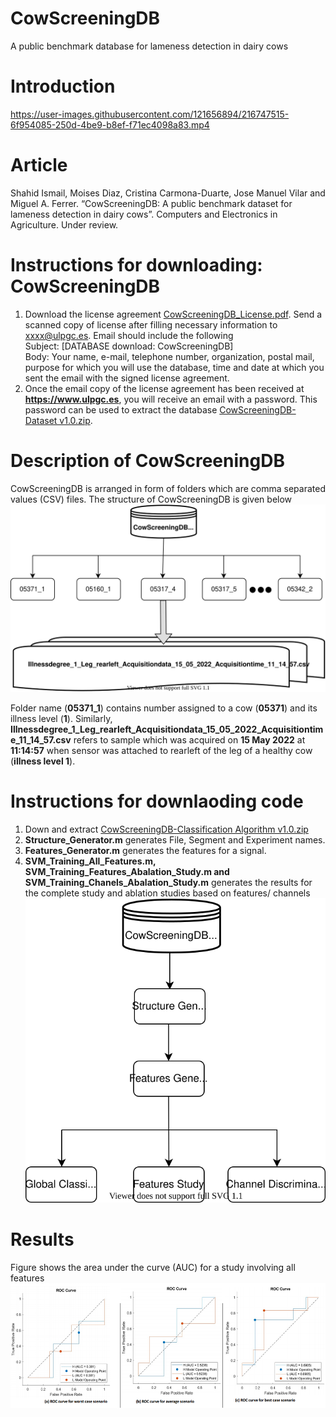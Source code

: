 # CowScreeningDB
A public benchmark database for lameness detection in dairy cows
# Introduction

https://user-images.githubusercontent.com/121656894/216747515-6f954085-250d-4be9-b8ef-f71ec4098a83.mp4


# Article
Shahid Ismail, Moises Diaz, Cristina Carmona-Duarte, Jose Manuel Vilar and Miguel A. Ferrer. “CowScreeningDB: A public benchmark dataset for lameness detection in dairy cows”. Computers and Electronics in Agriculture. Under review.
# Instructions for downloading: CowScreeningDB
1. Download the license agreement [CowScreeningDB_License.pdf](https://github.com/Shahid-Ismail/CowScreeningDB-A-public-database-for-lameness-detection/blob/main/CowScreeningDB_License.pdf). Send a scanned copy of license after filling necessary information to xxxx@ulpgc.es. Email should include the following\
Subject: [DATABASE download: CowScreeningDB]\
Body: Your name, e-mail, telephone number, organization, postal mail, purpose for which you will use the database, time and date at which you sent the email with the signed license agreement.
2. Once the email copy of the license agreement has been received at **https://www.ulpgc.es**, you will receive an email with a password. This password can be used to extract the database [CowScreeningDB-Dataset v1.0.zip](https://github.com/Shahid-Ismail/CowScreeningDB-A-public-database-for-lameness-detection/blob/main/CowScreeningDB-Dataset%20v1.0.zip).
# Description of CowScreeningDB
CowScreeningDB is arranged in form of folders which are comma separated values (CSV) files. The structure of CowScreeningDB is given below<br>
![CowScreeningDB_GitHub](https://github.com/Shahid-Ismail/CowScreeningDB-A-public-database-for-lameness-detection/blob/main/CowScreeningDB_GitHub.svg)

Folder name (**05371_1**) contains number assigned to a cow (**05371**) and its illness level (**1**). Similarly, **Illnessdegree_1_Leg_rearleft_Acquisitiondata_15_05_2022_Acquisitiontime_11_14_57.csv** refers to sample which was acquired on **15 May 2022** at **11:14:57** when sensor was attached to rearleft of the leg of a healthy cow (**illness level 1**). 

# Instructions for downlaoding code
1. Down and extract [CowScreeningDB-Classification Algorithm v1.0.zip](https://github.com/Shahid-Ismail/CowScreeningDB-A-public-database-for-lameness-detection/blob/main/CowScreeningDB-Classification%20Algorithm%20v1.0.zip)
2. **Structure_Generator.m** generates File, Segment and Experiment names.
3. **Features_Generator.m** generates the features for a signal.
4. **SVM_Training_All_Features.m, SVM_Training_Features_Abalation_Study.m and SVM_Training_Chanels_Abalation_Study.m** generates the results for the complete study and ablation studies based on features/ channels<br>
![CowScreeningDB_SVM_GitHub](https://github.com/Shahid-Ismail/CowScreeningDB-A-public-database-for-lameness-detection/blob/main/CowScreeningDB_SVM_GitHub.svg)

# Results
Figure shows the area under the curve (AUC) for a study involving all features\
<img src="https://github.com/Shahid-Ismail/CowScreeningDB-A-public-database-for-lameness-detection/blob/main/Results_GitHub.png" height="200" width="600">
